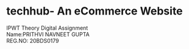 # techhub- An eCommerce Website
IPWT Theory Digital Assignment  
Name:PRITHVI NAVNEET GUPTA  
REG.NO: 20BDS0179  

